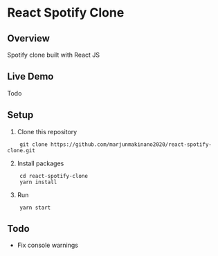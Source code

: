 # React Spotify Clone

## Overview

Spotify clone built with React JS

## Live Demo

Todo

## Setup

1. Clone this repository

```
	git clone https://github.com/marjunmakinano2020/react-spotify-clone.git
```

2. Install packages

```
	cd react-spotify-clone
	yarn install
```

3. Run

```
	yarn start
```

## Todo

* Fix console warnings